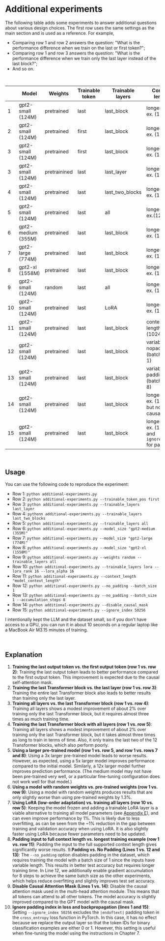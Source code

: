 # Additional experiments

The following table adds some experiments to answer additional questions about various design choices. The first row uses the same settings as the main section and is used as a reference.
For example,

- Comparing row 1 and row 2 answers the question: "What is the performance difference when we train on the last or first token?";
- Comparing row 1 and row 3 answers the question: "What is the performance difference when we train only the last layer instead of the last block?";
- And so on.

&nbsp;

| | Model | Weights | Trainable token | Trainable layers | Context length | Training acc | Validation acc | Test acc | Training time | CPU/GPU |
| ---- | ------------------ | ---------- | --------------- | ---------------- | ----------------------- | ------------ | -------------- | -------- | ------------- | ------- |
| 1 | gpt2-small (124M) | pretrained | last | last_block | longest train ex. (120) | 96.63% | 99.33% | 95.00% | 0.28 min | A100 |
| 2 | gpt2-small (124M) | pretrained | first | last_block | longest train ex. (120) | 78.46% | 80.54% | 75.00% | 0.28 min | A100 |
| 3 | gpt2-small (124M) | pretrained | first | last_block | longest train ex. (120) | 78.46% | 80.54% | 75.00% | 0.28 min | A100 |
| 3 | gpt2-small (124M) | pretrainined | last | last_layer | longest train ex. (120) | 78.65% | 79.87% | 72.00% | 0.25 min | A100 |
| 4 | gpt2-small (124M) | pretrained | last | last_two_blocks | longest train ex. (120) | 98.85% | 98.66% | 98.33% | 0.33 min | A100 |
| 5 | gpt2-small (124M) | pretrained | last | all | longest train ex.(120) | 99.62% | 96.64% | 96.67% | 0.69 min | A100 |
| 6 | gpt2-medium (355M) | pretrained | last | last_block | longest train ex. (120) | 87.50% | 91.28% | 84.67% | 0.75 min | A100 |
| 7 | gpt2-large (774M) | pretrained | last | last_block | longest train ex. (120) | 99.52% | 98.66%| 96.67% | 1.50 min | A100 |
| 8 | gpt2-xl (1558M) | pretrained | last | last_block | longest train ex. (120) | 99.81% | 99.33% | 98.33% | 2.83 min | A100 |
| 9 | gpt2-small (124M) | random | last | all | longest train ex. (120) | 100% | 96.64% | 93.67% | 0.69 min | A100 |
| 10 | gpt2-small (124M) | pretrained | last | LoRA | longest train ex. (120) | 100.00% | 97.32% | 96.67% | 0.75 min | A100 |
| 11 | gpt2-small (124M) | pretrained | last | last_block | context length (1024) | 83.08% | 87.92% | 78.33% | 2.46 min | A100 |
| 12 | gpt2-small (124M) | pretrained | last | last_block | variable: nopadding (batch size 1) | 100.00% | 98.66% | 98.00% | 1.75 min | A100 |
| 13 | gpt2-small (124M) | pretrained | last | last_block | variable: no padding (batch size 8) | 99.33% | 98.66% | 98.33% | 1.70 min | A100 |
| 14 | gpt2-small (124M) | pretrained | last | last_block | longest train ex. (120); but no causal mask | 99.23% | 98.66%| 95.33% | 0.29 min | A100 |
| 15 | gpt2-small (124M) | pretrained | last | last_block | longest train ex. (120) and `ignore_index` for padding | 96.63% | 99.33% | 95.00% | 0.28 min | A100 |

&nbsp;

## Usage

You can use the following code to reproduce the experiment:

- Row 1: `python additional-experiments.py`
- Row 2: `python additional-experiments.py --trainable_token_pos first`
- Row 3: `python additional-experiments.py --trainable_layers last_layer`
- Row 4: `pythonn additional-experiments.py --trainable_layers last_two_blocks`
- Row 5: `python additional-experiments.py --trainable_layers all`
- Row 6: `python additional-experiments.py --model_size "gpt2-medium (355M)"`
- Row 7: `python additional-experiments.py --model_size "gpt2-large (774M)"`
- Row 8: `python additional-experiments.py --model_size "gpt2-xl (1558M)"`
- Row 9: `python additional-experiments.py --weights random --trainable_layers all`
- Row 10: `python additional-experiments.py --trainable_layers lora --lora_rank 16 --lora_alpha 16`
- Row 11: `python additional-experiments.py --context_length "model_context_length"`
- Row 12: `python additional-experiments.py --no_padding --batch_size 1`
- Row 13: `python additional-experiments.py --no_padding --batch_size 1 --accumulation_steps 8`
- Row 14: `python additional-experiments.py --disable_causal_mask`
- Row 15: `python additional-experiments.py --ignore_index 50256`

I intentionally kept the LLM and the dataset small, so if you don't have access to a GPU, you can run it in about 10 seconds on a regular laptop like a MacBook Air M3.15 minutes of training.

&nbsp;

## Explanation
1. **Training the last output token vs. the first output token (row 1 vs. row 2)**: Training the last output token leads to better performance compared to the first output token. This improvement is expected due to the causal self-attention mask.
2. **Training the last Transformer block vs. the last layer (row 1 vs. row 3)**: Training the entire last Transformer block also leads to better results than training only the last layer.
3. **Training all layers vs. the last Transformer block (row 1 vs. row 4)**: Training all layers shows a modest improvement of about 2% over training only the last Transformer block, but it requires almost three times as much training time.
4. **Training the last Transformer block with all layers (row 1 vs. row 5)**: Training all layers shows a modest improvement of about 2% over training only the last Transformer block, but it takes almost three times as long to train in terms of time. Also, it only trains the last two of the 12 Transformer blocks, which also perform poorly.
5. **Using a larger pre-trained model (row 1 vs. row 5, and row 1 vs. rows 7 and 8)**: Using a 3x larger pre-trained model leads to worse results. However, as expected, using a 5x larger model improves performance compared to the initial model. Similarly, a 12x larger model further improves prediction performance. (The medium model may not have been pre-trained very well, or a particular fine-tuning configuration does not work well for that model.)
6. **Using a model with random weights vs. pre-trained weights (row 1 vs. row 9)**: Using a model with random weights produces results that are only slightly worse than using pre-trained weights by 1.3%.
7. **Using LoRA (low-order adaptation) vs. training all layers (row 10 vs. row 5)**: Keeping the model frozen and adding a trainable LoRA layer is a viable alternative to training all model parameters (see [Appendix E](../../appendix-E/01_main-chapter-code/appendix-E.ipynb)), and can even improve performance by 1%. This is likely due to less overfitting, as can be seen from the ~1% reduction in the gap between training and validation accuracy when using LoRA. It is also slightly faster using LoRA because fewer parameters need to be updated.
8. **Padding input to full context length vs. longest training example (row 1 vs. row 11)**: Padding the input to the full supported context length gives significantly worse results.
9.**Padding vs. No Padding (Lines 1 vs. 12 and 13)**: The `--no_padding` option disables padding in the dataset, which requires training the model with a batch size of 1 since the inputs have variable length. This results in better test accuracy but requires longer training time. In Line 12, we additionally enable gradient accumulation for 8 steps to achieve the same batch size as the other experiments, which helps reduce overfitting and slightly improves test set accuracy.
10. **Disable Causal Attention Mask (Lines 1 vs. 14)**: Disable the causal attention mask used in the multi-head attention module. This means that all tokens can attend to all other tokens. The model accuracy is slightly improved compared to the GPT model with the causal mask.
11. **Ignore padding index in loss and backpropagation (lines 1 and 15)**: Setting `--ignore_index 50256` excludes the `|endoftext|` padding token in the `cross_entropy` loss function in PyTorch. In this case, it has no effect because we replace the output layer so that the token IDs for binary classification examples are either 0 or 1. However, this setting is useful when fine-tuning the model using the instructions in Chapter 7.